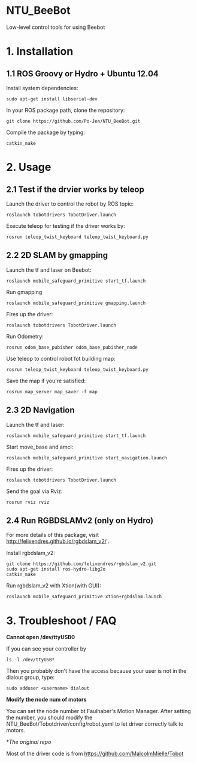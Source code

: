 # NTU_BeeBot
Low-level control tools for using Beebot

# 1. Installation

## 1.1 ROS Groovy or Hydro + Ubuntu 12.04
Install system dependencies:

	sudo apt-get install libserial-dev

In your ROS package path, clone the repository: 

	git clone https://github.com/Po-Jen/NTU_BeeBot.git

Compile the package by typing:

	catkin_make

# 2. Usage

## 2.1 Test if the drvier works by teleop	
Launch the driver to control the robot by ROS topic:

	roslaunch tobotdrivers TobotDriver.launch
	
Execute teleop for testing if the driver works by:

	rosrun teleop_twist_keyboard teleop_twist_keyboard.py

## 2.2 2D SLAM by gmapping
Launch the tf and laser on Beebot:

	roslaunch mobile_safeguard_primitive start_tf.launch

Run gmapping
	
	roslaunch mobile_safeguard_primitive gmapping.launch

Fires up the driver:

	roslaunch tobotdrivers TobotDriver.launch

Run Odometry:

	rosrun odom_base_pubisher odom_base_pubisher_node 

Use teleop to control robot fot building map:

	rosrun teleop_twist_keyboard teleop_twist_keyboard.py

Save the map if you're satisfied:

	rosrun map_server map_saver -f map


## 2.3 2D Navigation
Launch the tf and laser:

	roslaunch mobile_safeguard_primitive start_tf.launch

Start move_base and amcl:

	roslaunch mobile_safeguard_primitive start_navigation.launch

Fires up the driver:

	roslaunch tobotdrivers TobotDriver.launch

Send the goal via Rviz:

	rosrun rviz rviz

## 2.4 Run RGBDSLAMv2 (only on Hydro)
For more details of this package, visit http://felixendres.github.io/rgbdslam_v2/ .

Install rgbdslam_v2:

	git clone https://github.com/felixendres/rgbdslam_v2.git
	sudo apt-get install ros-hydro-libg2o
	catkin_make

Run rgbdslam_v2 with Xtion(with GUI):

	roslaunch mobile_safeguard_primitive xtion+rgbdslam.launch

# 3. Troubleshoot / FAQ

**Cannot open /dev/ttyUSB0**

If you can see your controller by 

	ls -l /dev/ttyUSB*
	
Then you probably don't have the access because your user is not in the dialout group, type:

	sudo adduser <username> dialout

**Modify the node num of motors**

You can set the node number bt Faulhaber's Motion Manager. 
After setting the number, you should modify the NTU_BeeBot/Tobotdriver/config/robot.yaml to let driver correctly talk to motors.

**The original repo*

Most of the driver code is from https://github.com/MalcolmMielle/Tobot
